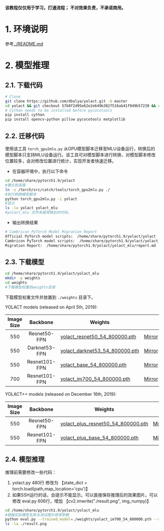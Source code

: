 
**该教程仅仅用于学习，打通流程； 不对效果负责，不承诺商用。**

# 1. 环境说明
参考[../README.md](../README.md)

# 2. 模型推理

## 2.1. 下载代码
```bash
# Clone
git clone https://github.com/dbolya/yolact.git -b master
cd yolact && git checkout 57b8f2d95e62e2e649b382f516ab41f949b57239 && cd -
# Cython needs to be installed before pycocotools
pip install cython
pip install opencv-python pillow pycocotools matplotlib
```

## 2.2. 迁移代码
使用该工具 `torch_gpu2mlu.py` 从GPU模型脚本迁移至MLU设备运行，转换后的模型脚本只支持MLU设备运行。该工具可对模型脚本进行转换，对模型脚本修改位置较多，会对修改位置进行统计，实现开发者快速迁移。
- 在容器环境中，执行以下命令
```bash
cd /home/share/pytorch1.9/yolact
#建立软连接
ln -s /torch/src/catch/tools/torch_gpu2mlu.py ./
#执行转换模型脚本
python torch_gpu2mlu.py -i yolact
#显示
ls -la yolact yolact_mlu
#yolact_mlu 文件夹是转换后的代码。
```
- 输出转换结果
```bash
# Cambricon PyTorch Model Migration Report
Official PyTorch model scripts:  /home/share/pytorch1.9/yolact/yolact
Cambricon PyTorch model scripts:  /home/share/pytorch1.9/yolact/yolact_mlu
Migration Report:  /home/share/pytorch1.9/yolact/yolact_mlu/report.md
```

## 2.3. 下载模型
```bash
cd /home/share/pytorch1.9/yolact/yolact_mlu
mkdir -p weights
cd weights
#下载模型权重到weights目录
```
下载模型权重文件并放置到 `./weights` 目录下。

YOLACT models (released on April 5th, 2019):

| Image Size | Backbone      | Weights                                                                                                              |  |
|:----------:|:-------------:|----------------------------------------------------------------------------------------------------------------------|--------|
| 550        | Resnet50-FPN  | [yolact_resnet50_54_800000.pth](https://drive.google.com/file/d/1yp7ZbbDwvMiFJEq4ptVKTYTI2VeRDXl0/view?usp=sharing)  | [Mirror](https://ucdavis365-my.sharepoint.com/:u:/g/personal/yongjaelee_ucdavis_edu/EUVpxoSXaqNIlssoLKOEoCcB1m0RpzGq_Khp5n1VX3zcUw) |
| 550        | Darknet53-FPN | [yolact_darknet53_54_800000.pth](https://drive.google.com/file/d/1dukLrTzZQEuhzitGkHaGjphlmRJOjVnP/view?usp=sharing) | [Mirror](https://ucdavis365-my.sharepoint.com/:u:/g/personal/yongjaelee_ucdavis_edu/ERrao26c8llJn25dIyZPhwMBxUp2GdZTKIMUQA3t0djHLw)
| 550        | Resnet101-FPN | [yolact_base_54_800000.pth](https://drive.google.com/file/d/1UYy3dMapbH1BnmtZU4WH1zbYgOzzHHf_/view?usp=sharing)      | [Mirror](https://ucdavis365-my.sharepoint.com/:u:/g/personal/yongjaelee_ucdavis_edu/EYRWxBEoKU9DiblrWx2M89MBGFkVVB_drlRd_v5sdT3Hgg)
| 700        | Resnet101-FPN | [yolact_im700_54_800000.pth](https://drive.google.com/file/d/1lE4Lz5p25teiXV-6HdTiOJSnS7u7GBzg/view?usp=sharing)     | [Mirror](https://ucdavis365-my.sharepoint.com/:u:/g/personal/yongjaelee_ucdavis_edu/Eagg5RSc5hFEhp7sPtvLNyoBjhlf2feog7t8OQzHKKphjw)

YOLACT++ models (released on December 16th, 2019):

| Image Size | Backbone      | Weights                                                                                                              |  |
|:----------:|:-------------:|----------------------------------------------------------------------------------------------------------------------|--------|
| 550        | Resnet50-FPN  | [yolact_plus_resnet50_54_800000.pth](https://drive.google.com/file/d/1ZPu1YR2UzGHQD0o1rEqy-j5bmEm3lbyP/view?usp=sharing)  | [Mirror](https://ucdavis365-my.sharepoint.com/:u:/g/personal/yongjaelee_ucdavis_edu/EcJAtMiEFlhAnVsDf00yWRIBUC4m8iE9NEEiV05XwtEoGw) |
| 550        | Resnet101-FPN | [yolact_plus_base_54_800000.pth](https://drive.google.com/file/d/15id0Qq5eqRbkD-N3ZjDZXdCvRyIaHpFB/view?usp=sharing) | [Mirror](https://ucdavis365-my.sharepoint.com/:u:/g/personal/yongjaelee_ucdavis_edu/EVQ62sF0SrJPrl_68onyHF8BpG7c05A8PavV4a849sZgEA)


## 2.4. 模型推理
推理前需要修改一些代码：
1. yolact.py 480行  修改为 【state_dict = torch.load(path,map_location='cpu')】
2. 如果SSH运行的话，会提示不能显示。可以直接保存推理后的效果图片。可以修改 eval.py 606行，增加 【cv2.imwrite("./result.png", img_numpy)】

```bash
cd /home/share/pytorch1.9/yolact/yolact_mlu
#根据实际模型名称与测试图片修改参数
python eval.py --trained_model=./weights/yolact_im700_54_800000.pth --score_threshold=0.15 --top_k=15 --image=../../../data/bus.jpg
ls -la ./result.png
```
